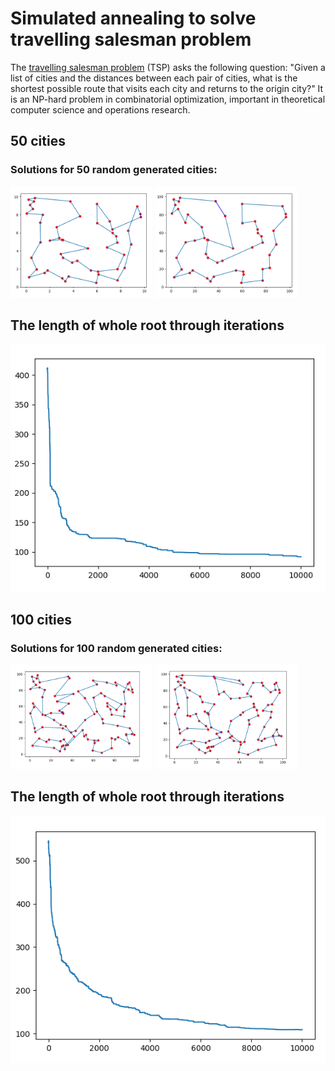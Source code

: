# Simulated annealing to solve travelling salesman problem

The [travelling salesman problem](https://en.wikipedia.org/wiki/Travelling_salesman_problem) (TSP) asks the following question: "Given a list of cities and the distances between each pair of cities, what is the shortest possible route that visits each city and returns to the origin city?" It is an NP-hard problem in combinatorial optimization, important in theoretical computer science and operations research. 

## 50 cities
### Solutions for 50 random generated cities:
<div>
    <img src="assets/root_50_1.png" alt="50 cities plot" height=auto width=45% syle="float:left;margin-right:10px;">
    <img src="assets/root_50_2.png" height=auto width=45% alt="50 cities plot">
</div>

## The length of whole root through iterations
<img src="assets/gr_50.png" alt="fitness_50">

## 100 cities
### Solutions for 100 random generated cities:
<div>
    <img src="assets/root_100_1.png" alt="50 cities plot" height=auto width=45% syle="float:left;margin-right:10px;">
    <img src="assets/root_100_2.png" height=auto width=45% alt="50 cities plot">
</div>

## The length of whole root through iterations
<img src="assets/gr_100.png" alt="fitness_100">